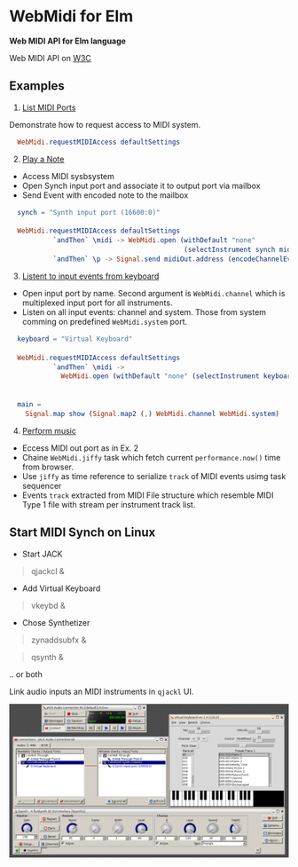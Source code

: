 
# WebMidi for Elm
**Web MIDI API for Elm language**

 Web MIDI API on [W3C](http://webaudio.github.io/web-midi-api/)

## Examples

1. [List MIDI Ports](examples/ListMIDIPorts.elm)

Demonstrate how to request access to MIDI system.

```elm
  WebMidi.requestMIDIAccess defaultSettings
```

2. [Play a Note](examples/PlayNote.elm)

- Access MIDI sysbsystem
- Open Synch input port and associate it to output port via mailbox
- Send Event with encoded note to the mailbox

```elm
  synch = "Synth input port (16600:0)"

  WebMidi.requestMIDIAccess defaultSettings
           `andThen` \midi -> WebMidi.open (withDefault "none"
                                            (selectInstrument synch midi.outputs)) midiOut.signal
           `andThen` \p -> Signal.send midiOut.address (encodeChannelEvent c4on 0)

```
3. [Listent to input events from keyboard](examples/PlayNote.elm)
- Open input port by name. Second argument is `WebMidi.channel` which
  is multiplexed input port for all instruments.
- Listen on all input events: channel and system. Those from system comming on predefined `WebMidi.system` port.

```elm
  keyboard = "Virtual Keyboard"

  WebMidi.requestMIDIAccess defaultSettings
           `andThen` \midi ->
             WebMidi.open (withDefault "none" (selectInstrument keyboard midi.inputs)) WebMidi.channel


  main =
    Signal.map show (Signal.map2 (,) WebMidi.channel WebMidi.system)

```
4. [Perform music](examples/PerformMusic.elm)

- Eccess MIDI out port as in Ex. 2
- Chaine `WebMidi.jiffy` task which fetch current `performance.now()` time from browser.
- Use `jiffy` as time reference to serialize `track` of MIDI events usimg task sequencer
- Events `track` extracted from MIDI File structure which resemble
  MIDI Type 1 file with stream per instrument track list.



## Start MIDI Synch on Linux

- Start JACK

> qjackcl &

- Add Virtual Keyboard

> vkeybd &

- Chose Synthetizer

> zynaddsubfx &

> qsynth &

.. or both

Link audio inputs an MIDI instruments in `qjackl` UI.

![Configure JACK connections](demo/MIDI-on-Linux.png)
